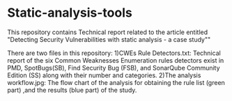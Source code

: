 # Static-analysis-tools
This repository contains Technical report related to the article entitled "Detecting Security Vulnerabilities with static analysis - a case study""

There are two files in this repository:
	1)CWEs Rule Detectors.txt: Technical report of the six Common Weaknesses Enumeration rules detectors exist in PMD, SpotBugs(SB), Find Security Bug (FSB), and SonarQube Community Edition (SS) along with their number and categories.
	2)The analysis workflow.jpg: The flow chart of the analysis for obtaining the rule list (green part) ,and the results (blue part) of the study.
